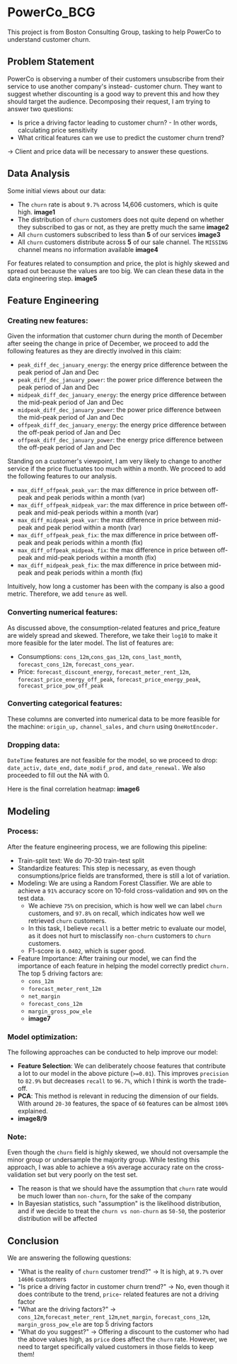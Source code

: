 # PowerCo_BCG
This project is from Boston Consulting Group, tasking to help PowerCo to understand customer churn.

## Problem Statement
PowerCo is observing a number of their customers unsubscribe from their service to use another company's instead- customer churn. They want to suggest whether discounting is a good way to prevent this and how they should target the audience. Decomposing their request, I am trying to answer two questions:
* Is price a driving factor leading to customer churn? - In other words, calculating price sensitivity
* What critical features can we use to predict the customer churn trend?
  
-> Client and price data will be necessary to answer these questions.

## Data Analysis
Some initial views about our data:
* The `churn` rate is about `9.7%` across 14,606 customers, which is quite high. **image1**
* The distribution of `churn` customers does not quite depend on whether they subscribed to gas or not, as they are pretty much the same **image2**
* All `churn` customers subscribed to less than **5** of our services **image3**
* All `churn` customers  distribute across **5** of our sale channel. The `MISSING` channel means no information available **image4**

For features related to consumption and price, the plot is highly skewed and spread out because the values are too big. We can clean these data in the data engineering step. **image5** 

## Feature Engineering
### Creating new features:
Given the information that customer churn during the month of December after seeing the change in price of December, we proceed to add the following features as they are directly involved in this claim:
* `peak_diff_dec_january_energy`: the energy price difference between the peak period of Jan and Dec
* `peak_diff_dec_january_power`: the power price difference between the peak period of Jan and Dec
* `midpeak_diff_dec_january_energy`: the energy price difference between the mid-peak period of Jan and Dec
* `midpeak_diff_dec_january_power`: the power price difference between the mid-peak period of Jan and Dec
* `offpeak_diff_dec_january_energy`: the energy price difference between the off-peak period of Jan and Dec
* `offpeak_diff_dec_january_power`: the energy price difference between the off-peak period of Jan and Dec

Standing on a customer's viewpoint, I am very likely to change to another service if the price fluctuates too much within a month. We proceed to add the following features to our analysis.
* `max_diff_offpeak_peak_var`: the max difference in price between off-peak and peak periods within a month (var)
* `max_diff_offpeak_midpeak_var`: the max difference in price between off-peak and mid-peak periods within a month (var)
* `max_diff_midpeak_peak_var`: the max difference in price between mid-peak and peak period within a month (var)
* `max_diff_offpeak_peak_fix`: the max difference in price between off-peak and peak periods within a month (fix)
* `max_diff_offpeak_midpeak_fix`: the max difference in price between off-peak and mid-peak periods within a month (fix)
* `max_diff_midpeak_peak_fix`: the max difference in price between mid-peak and peak periods within a month (fix)

Intuitively, how long a customer has been with the company is also a good metric. Therefore, we add `tenure` as well.

### Converting numerical features:
As discussed above, the consumption-related features and price_feature are widely spread and skewed. Therefore, we take their `log10` to make it more feasible for the later model. The list of features are:
* Consumptions: `cons_12m`,`cons_gas_12m`, `cons_last_month`, `forecast_cons_12m`, `forecast_cons_year`. 
* Price: `forecast_discount_energy`, `forecast_meter_rent_12m`, `forecast_price_energy_off_peak`, `forecast_price_energy_peak`,`
forecast_price_pow_off_peak`

### Converting categorical features:
These columns are converted into numerical data to be more feasible for the machine: `origin_up,` `channel_sales,` and `churn` using `OneHotEncoder.`

### Dropping data:
`DateTime` features are not feasible for the model, so we proceed to drop: `date_activ,` `date_end,` `date_modif_prod,` and `date_renewal.` We also proceeded to fill out the NA with 0.

Here is the final correlation heatmap: **image6**

## Modeling
### Process:
After the feature engineering process, we are following this pipeline:
* Train-split text: We do 70-30 train-test split
* Standardize features: This step is necessary, as even though consumptions/price fields are transformed, there is still a lot of variation.
* Modeling: We are using a Random Forest Classifier. We are able to achieve a `91%` accuracy score on 10-fold cross-validation and `90%` on the test data.
  * We achieve `75%` on precision, which is how well we can label `churn` customers, and `97.8%` on recall, which indicates how well we retrieved `churn` customers.
  * In this task, I believe `recall` is a better metric to evaluate our model, as it does not hurt to misclassify `non-churn` customers to `churn` customers.
  * F1-score is `0.0402`, which is super good.
* Feature Importance: After training our model, we can find the importance of each feature in helping the model correctly predict `churn.` The top 5 driving factors are:
  * `cons_12m`
  * `forecast_meter_rent_12m`
  * `net_margin`
  * `forecast_cons_12m`
  * `margin_gross_pow_ele`
  * **image7**
 
### Model optimization:
The following approaches can be conducted to help improve our model:
* **Feature Selection**: We can deliberately choose features that contribute a lot to our model in the above picture (`>=0.01`). This improves `precision` to `82.9%` but decreases `recall` to `96.7%`, which I think is worth the trade-off.
* **PCA**: This method is relevant in reducing the dimension of our fields. With around `20-30` features, the space of `60` features can be almost `100%` explained.
* **image8/9**

### Note:
Even though the `churn` field is highly skewed, we should not oversample the minor group or undersample the majority group. While testing this approach, I was able to achieve a `95%` average accuracy rate on the cross-validation set but very poorly on the test set.
* The reason is that we should have the assumption that `churn` rate would be much lower than `non-churn`, for the sake of the company
* In Bayesian statistics, such "assumption" is the likelihood distribution, and if we decide to treat the `churn vs non-churn` as `50-50`, the posterior distribution will be affected

## Conclusion
We are answering the following questions:
* "What is the reality of `churn` customer trend?" -> It is high, at `9.7%` over `14606` customers
* "Is price a driving factor in customer churn trend?" -> No, even though it does contribute to the trend, `price`- related features are not a driving factor
* "What are the driving factors?" -> `cons_12m`,`forecast_meter_rent_12m`,`net_margin`, `forecast_cons_12m`, `margin_gross_pow_ele` are top 5 driving factors
* "What do you suggest?" -> Offering a discount to the customer who had the above values high, as `price` does affect the `churn` rate. However, we need to target specifically valued customers in those fields to keep them!
